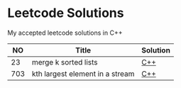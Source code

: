 # Leetcode Solutions
My accepted leetcode solutions in C++

|NO|Title|Solution|
|---|-----|--------|
|23|merge k sorted lists|[C++](23.merge-k-sorted-lists.cpp)|
|703|kth largest element in a stream|[C++](703.kth-largest-element-in-a-stream.cpp)|
